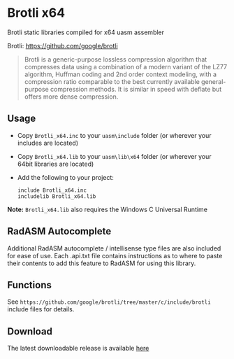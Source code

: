 # Brotli x64

Brotli static libraries compiled for x64 uasm assembler 

Brotli: https://github.com/google/brotli

> Brotli is a generic-purpose lossless compression algorithm that compresses data using a combination of a modern variant of the LZ77 algorithm, Huffman coding and 2nd order context modeling, with a compression ratio comparable to the best currently available general-purpose compression methods. It is similar in speed with deflate but offers more dense compression.

## Usage

* Copy `Brotli_x64.inc` to your `uasm\include` folder (or wherever your includes are located)

* Copy `Brotli_x64.lib` to your `uasm\lib\x64` folder (or wherever your 64bit libraries are located)

* Add the following to your project:
  
  ```assembly
  include Brotli_x64.inc
  includelib Brotli_x64.lib
  ```

**Note:** `Brotli_x64.lib` also requires the Windows C Universal Runtime

## RadASM Autocomplete

Additional RadASM autocomplete / intellisense type files are also included for ease of use. Each .api.txt file contains instructions as to where to paste their contents to add this feature to RadASM for using this library.

## Functions

See `https://github.com/google/brotli/tree/master/c/include/brotli` include files for details.

## Download

The latest downloadable release is available [here](https://github.com/mrfearless/libraries/blob/master/releases/Brotli_x64.zip?raw=true)
